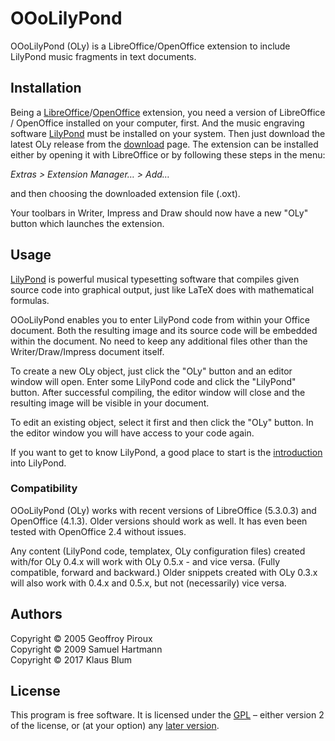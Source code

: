 # OOoLilyPond

OOoLilyPond (OLy) is a LibreOffice/OpenOffice extension to include LilyPond music fragments in text documents.

## Installation

Being a [LibreOffice]/[OpenOffice] extension, you need a version of LibreOffice / OpenOffice installed on your computer, first. And the music engraving software [LilyPond] must be installed on your system. Then just download the latest OLy release from the [download] page. The extension can be installed either by opening it with LibreOffice or by following these steps in the menu:

*Extras > Extension Manager… > Add…*

and then choosing the downloaded extension file (.oxt).

Your toolbars in Writer, Impress and Draw should now have a new "OLy" button which launches the extension.

## Usage

[LilyPond] is powerful musical typesetting software that compiles given source code into graphical output, just like LaTeX does with mathematical formulas. 

OOoLilyPond enables you to enter LilyPond code from within your Office document. Both the resulting image and its source code will be embedded within the document. 
No need to keep any additional files other than the Writer/Draw/Impress document itself.

To create a new OLy object, just click the "OLy" button and an editor window will open. Enter some LilyPond code and click the "LilyPond" button. After successful compiling, the editor window will close and the resulting image will be visible in your document. 

To edit an existing object, select it first and then click the "OLy" button. In the editor window you will have access to your code again.

If you want to get to know LilyPond, a good place to start is the [introduction] into LilyPond.

### Compatibility 

OOoLilyPond (OLy) works with recent versions of LibreOffice (5.3.0.3) and OpenOffice (4.1.3). Older versions should work as well. It has even been tested with OpenOffice 2.4 without issues. 

Any content (LilyPond code, templatex, OLy configuration files) created with/for OLy 0.4.x will work with OLy 0.5.x - and vice versa. (Fully compatible, forward and backward.)
Older snippets created with OLy 0.3.x will also work with 0.4.x and 0.5.x, but not (necessarily) vice versa.


[LibreOffice]: http://libreoffice.org/
[OpenOffice]: http://www.openoffice.org/
[LilyPond]: http://lilypond.org
[download]: https://github.com/openlilylib/LO-ly/wiki/Downloads
[introduction]: http://lilypond.org/introduction.html

## Authors

Copyright © 2005 Geoffroy Piroux  
Copyright © 2009 Samuel Hartmann  
Copyright © 2017 Klaus Blum

## License

This program is free software. It is licensed under the [GPL] – either version 2 of the license, or (at your option) any [later version].

[GPL]: https://www.gnu.org/licenses/gpl-2.0.html "GPL2"
[later version]: https://www.gnu.org/licenses/gpl.html "GPL3"
